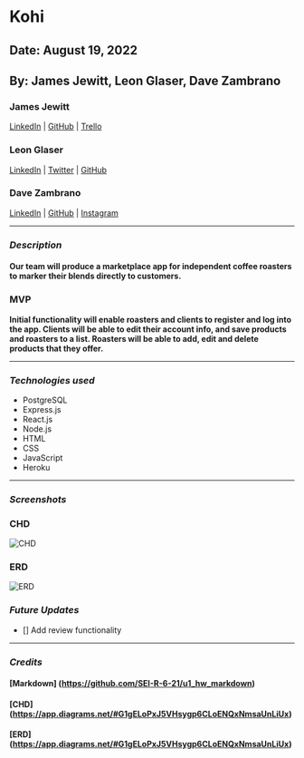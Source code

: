 # Kohi

## Date: August 19, 2022

## By: James Jewitt, Leon Glaser, Dave Zambrano

### James Jewitt

[LinkedIn](https://www.linkedin.com/in/james-jewitt/) |
[GitHub](https://github.com/jamest7783) |
[Trello](https://trello.com/b/Mc0uEhTG/quickchart)

### Leon Glaser

[LinkedIn](https://www.linkedin.com/in/leon-glaser) |
[Twitter](https://twitter.com/sirescapist) |
[GitHub](https://github.com/lnglaser)

### Dave Zambrano

[LinkedIn](https://www.linkedin.com/in/davezambr/) |
[GitHub](https://github.com/dzambr13) |
[Instagram](https://www.instagram.com/dayvuhh/)

---

### **_Description_**

#### **Our team will produce a marketplace app for independent coffee roasters to marker their blends directly to customers.**

### MVP

**Initial functionality will enable roasters and clients to register and log into the app. Clients will be able to edit their account info, and save products and roasters to a list. Roasters will be able to add, edit and delete products that they offer.**

---

### **_Technologies used_**

- PostgreSQL
- Express.js
- React.js
- Node.js
- HTML
- CSS
- JavaScript
- Heroku

---

### **_Screenshots_**

### CHD

![CHD](https://cdn.discordapp.com/attachments/994991543712751756/1010173201176854578/unknown.png)

### ERD

![ERD](https://cdn.discordapp.com/attachments/994991543712751756/1010173380370116668/unknown.png)

### **_Future Updates_**

- [] Add review functionality

---

### **_Credits_**

#### [Markdown] (https://github.com/SEI-R-6-21/u1_hw_markdown)

#### [CHD] (https://app.diagrams.net/#G1gELoPxJ5VHsygp6CLoENQxNmsaUnLiUx)

#### [ERD] (https://app.diagrams.net/#G1gELoPxJ5VHsygp6CLoENQxNmsaUnLiUx)
